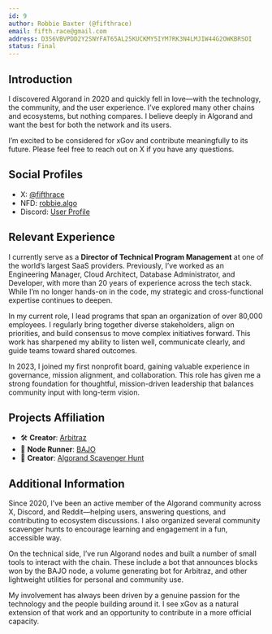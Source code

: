 ```yaml
---
id: 9
author: Robbie Baxter (@fifthrace) 
email: fifth.race@gmail.com
address: D3S6VBVPDD2Y2SNYFAT65AL25KUCKMY5IYM7RK3N4LMJIW44G2OWKBRSOI
status: Final
---
```


## Introduction

I discovered Algorand in 2020 and quickly fell in love—with the technology, the community, and the user experience. I’ve explored many other chains and ecosystems, but nothing compares. I believe deeply in Algorand and want the best for both the network and its users.

I’m excited to be considered for xGov and contribute meaningfully to its future. Please feel free to reach out on X if you have any questions.

## Social Profiles

- X: [@fifthrace](https://x.com/fifthrace)
- NFD: [robbie.algo](https://app.nf.domains/name/robbie.algo)
- Discord: [User Profile](https://discordapp.com/users/240945521026400266)

## Relevant Experience

I currently serve as a **Director of Technical Program Management** at one of the world’s largest SaaS providers. Previously, I’ve worked as an Engineering Manager, Cloud Architect, Database Administrator, and Developer, with more than 20 years of experience across the tech stack. While I’m no longer hands-on in the code, my strategic and cross-functional expertise continues to deepen.

In my current role, I lead programs that span an organization of over 80,000 employees. I regularly bring together diverse stakeholders, align on priorities, and build consensus to move complex initiatives forward. This work has sharpened my ability to listen well, communicate clearly, and guide teams toward shared outcomes.

In 2023, I joined my first nonprofit board, gaining valuable experience in governance, mission alignment, and collaboration. This role has given me a strong foundation for thoughtful, mission-driven leadership that balances community input with long-term vision.

## Projects Affiliation

- 🛠 **Creator**: [Arbitraz](https://vestige.fi/asset/1285492943)
- 🔁 **Node Runner**: [BAJO](https://reti.nodely.io/validators/40)
- 🧩 **Creator**: [Algorand Scavenger Hunt](https://x.com/algoscavhunt)


## Additional Information

Since 2020, I’ve been an active member of the Algorand community across X, Discord, and Reddit—helping users, answering questions, and contributing to ecosystem discussions. I also organized several community scavenger hunts to encourage learning and engagement in a fun, accessible way.

On the technical side, I’ve run Algorand nodes and built a number of small tools to interact with the chain. These include a bot that announces blocks won by the BAJO node, a volume generating bot for Arbitraz, and other lightweight utilities for personal and community use.

My involvement has always been driven by a genuine passion for the technology and the people building around it. I see xGov as a natural extension of that work and an opportunity to contribute in a more official capacity.
